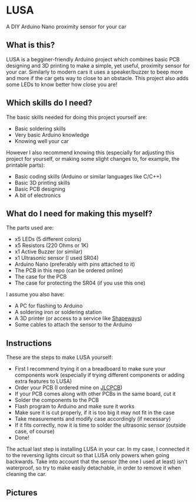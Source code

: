 # LUSA
A DIY Arduino Nano proximity sensor for your car

## What is this?
LUSA is a begginer-friendly Arduino project which combines basic PCB designing and 3D printing to make a simple, yet useful, proximity sensor for your car. Similarly to modern cars it uses a speaker/buzzer to beep more and more if the car gets way to close to an obstacle. This project also adds some LEDs to know better how close you are!

## Which skills do I need?
The basic skills needed for doing this project yourself are:
- Basic soldering skills
- Very basic Arduino knowledge
- Knowing well your car

However I also recommend knowing this (especially for adjusting this project for yourself, or making some slight changes to, for example, the printable parts): 
- Basic coding skills (Arduino or similar languages like C/C++)
- Basic 3D printing skills 
- Basic PCB designing 
- A bit of electronics

## What do I need for making this myself?
The parts used are:
- x5 LEDs (5 different colors)
- x5 Resistors (220 Ohms or 1K)
- x1 Active Buzzer (or similar)
- x1 Ultrasonic sensor (I used SR04)
- Arduino Nano (preferably with pins attached to it)
- The PCB in this repo (can be ordered online)
- The case for the PCB
- The case for protecting the SR04 (if you use this one)

I assume you also have:
- A PC for flashing to Arduino
- A soldering iron or soldering station
- A 3D printer (or access to a service like [Shapeways](shapeways.com))
- Some cables to attach the sensor to the Arduino

## Instructions
These are the steps to make LUSA yourself:
- First I recommend trying it on a breadboard to make sure your components work (especially if trying different components or adding extra features to LUSA)
- Order your PCB (I ordered mine on [JLCPCB](jlcpcb.com))
- If your PCB comes along with other PCBs in the same board, cut it
- Solder the components to the PCB
- Flash program to Arduino and make sure it works
- Make sure it is cut properly, if it is too big it may not fit in the case
- Take measurements and modify case accordingly (if necessary)
- If it fits correctly, now it is time to solder the ultrasonic sensor (outside case, of course)
- Done!

The actual last step is installing LUSA in your car. In my case, I connected it to the reversing lights circuit so that LUSA only powers when going backwards. Take into account that the sensor (the one I used at least) isn't waterproof, so try to make easily detachable, in order to remove it when cleaning the car.

## Pictures
